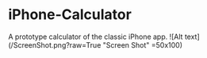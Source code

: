 # iPhone-Calculator
A prototype calculator of the classic iPhone app.
![Alt text](/ScreenShot.png?raw=True "Screen Shot" =50x100)
